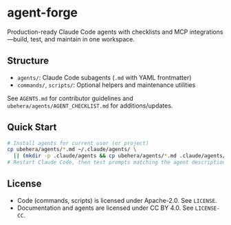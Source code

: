 # agent-forge

Production-ready Claude Code agents with checklists and MCP integrations—build, test, and maintain in one workspace.

## Structure
- `agents/`: Claude Code subagents (`.md` with YAML frontmatter)
- `commands/`, `scripts/`: Optional helpers and maintenance utilities

See `AGENTS.md` for contributor guidelines and `ubehera/agents/AGENT_CHECKLIST.md` for additions/updates.

## Quick Start
```bash
# Install agents for current user (or project)
cp ubehera/agents/*.md ~/.claude/agents/ \
  || (mkdir -p .claude/agents && cp ubehera/agents/*.md .claude/agents/)
# Restart Claude Code, then test prompts matching the agent description
```

## License
- Code (commands, scripts) is licensed under Apache-2.0. See `LICENSE`.
- Documentation and agents are licensed under CC BY 4.0. See `LICENSE-CC`.


